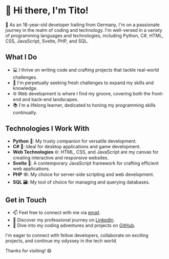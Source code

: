 # 👋 Hi there, I'm Tito!

🚀 As an 18-year-old developer hailing from Germany, I'm on a passionate journey in the realm of coding and technology. I'm well-versed in a variety of programming languages and technologies, including Python, C#, HTML, CSS, JavaScript, Svelte, PHP, and SQL.

## What I Do

- 💻 I thrive on writing code and crafting projects that tackle real-world challenges.
- 🌠 I'm perpetually seeking fresh challenges to expand my skills and knowledge.
- 🌐 Web development is where I find my groove, covering both the front-end and back-end landscapes.
- 📚 I'm a lifelong learner, dedicated to honing my programming skills continually.

## Technologies I Work With

- **Python** 🐍: My trusty companion for versatile development.
- **C#** 🎯: Ideal for desktop applications and game development.
- **Web Technologies** 🌐: HTML, CSS, and JavaScript are my canvas for creating interactive and responsive websites.
- **Svelte** 🚀: A contemporary JavaScript framework for crafting efficient web applications.
- **PHP** 🕸️: My choice for server-side scripting and web development.
- **SQL** 🗃️: My tool of choice for managing and querying databases.

## Get in Touch

- 📫 Feel free to connect with me via [email](mailto:tito1708@protonmail.com).
- 💼 Discover my professional journey on [LinkedIn](https://www.linkedin.com/in/tito-prause-541ba9297).
- 🔗 Dive into my coding adventures and projects on [GitHub](https://github.com/TitoPrausee).

I'm eager to connect with fellow developers, collaborate on exciting projects, and continue my odyssey in the tech world.

Thanks for visiting! 😄
